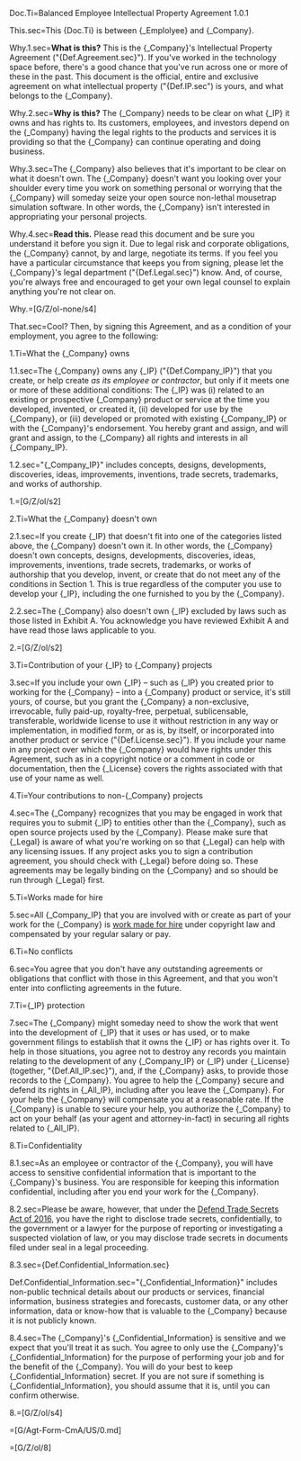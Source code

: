 Doc.Ti=Balanced Employee Intellectual Property Agreement 1.0.1

This.sec=This {Doc.Ti} is between {_Emplolyee} and {_Company}.

Why.1.sec=<b>What is this?</b> This is the {_Company}'s Intellectual Property Agreement ("{Def.Agreement.sec}"). If you've worked in the technology space before, there's a good chance that you've run across one or more of these in the past. This document is the official, entire and exclusive agreement on what intellectual property ("{Def.IP.sec") is yours, and what belongs to the {_Company}.

Why.2.sec=<b>Why is this?</b> The {_Company} needs to be clear on what {_IP} it owns and has rights to. Its customers, employees, and investors depend on the {_Company} having the legal rights to the products and services it is providing so that the {_Company} can continue operating and doing business.

Why.3.sec=The {_Company} also believes that it's important to be clear on what it doesn't own. The {_Company} doesn't want you looking over your shoulder every time you work on something personal or worrying that the {_Company} will someday seize your open source non-lethal mousetrap simulation software. In other words, the {_Company} isn't interested in appropriating your personal projects.

Why.4.sec=<b>Read this.</b> Please read this document and be sure you understand it before you sign it. Due to legal risk and corporate obligations, the {_Company} cannot, by and large, negotiate its terms. If you feel you have a particular circumstance that keeps you from signing, please let the {_Company}'s legal department ("{Def.Legal.sec}") know. And, of course, you're always free and encouraged to get your own legal counsel to explain anything you're not clear on.

Why.=[G/Z/ol-none/s4]

That.sec=Cool? Then, by signing this Agreement, and as a condition of your employment, you agree to the following:

1.Ti=What the {_Company} owns

1.1.sec=The {_Company} owns any {_IP} ("{Def.Company_IP}") that you create, or help create <i>as its employee or contractor</i>, but only if it meets one or more of these additional conditions: The {_IP} was (i) related to an existing or prospective {_Company} product or service at the time you developed, invented, or created it, (ii) developed for use by the {_Company}, or (iii) developed or promoted with existing {_Company_IP} or with the {_Company}'s endorsement. You hereby grant and assign, and will grant and assign, to the {_Company} all rights and interests in all {_Company_IP}.

1.2.sec="{_Company_IP}" includes concepts, designs, developments, discoveries, ideas, improvements, inventions, trade secrets, trademarks, and works of authorship.

1.=[G/Z/ol/s2]

2.Ti=What the {_Company} doesn't own

2.1.sec=If you create {_IP} that doesn't fit into one of the categories listed above, the {_Company} doesn't own it. In other words, the {_Company} doesn't own concepts, designs, developments, discoveries, ideas, improvements, inventions, trade secrets, trademarks, or works of authorship that you develop, invent, or create that do not meet any of the conditions in Section 1. This is true regardless of the computer you use to develop your {_IP}, including the one furnished to you by the {_Company}.

2.2.sec=The {_Company} also doesn't own {_IP} excluded by laws such as those listed in Exhibit A. You acknowledge you have reviewed Exhibit A and have read those laws applicable to you.

2.=[G/Z/ol/s2]

3.Ti=Contribution of your {_IP} to {_Company} projects

3.sec=If you include your own {_IP} – such as {_IP} you created prior to working for the {_Company} – into a {_Company} product or service, it's still yours, of course, but you grant the {_Company} a non-exclusive, irrevocable, fully paid-up, royalty-free, perpetual, sublicensable, transferable, worldwide license to use it without restriction in any way or implementation, in modified form, or as is, by itself, or incorporated into another product or service ("{Def.License.sec}"). If you include your name in any project over which the {_Company} would have rights under this Agreement, such as in a copyright notice or a comment in code or documentation, then the {_License} covers the rights associated with that use of your name as well.

4.Ti=Your contributions to non-{_Company} projects

4.sec=The {_Company} recognizes that you may be engaged in work that requires you to submit {_IP} to entities other than the {_Company}, such as open source projects used by the {_Company}. Please make sure that {_Legal} is aware of what you're working on so that {_Legal} can help with any licensing issues. If any project asks you to sign a contribution agreement, you should check with {_Legal} before doing so. These agreements may be legally binding on the {_Company} and so should be run through {_Legal} first.

5.Ti=Works made for hire

5.sec=All {_Company_IP} that you are involved with or create as part of your work for the {_Company} is <a href="http://www.copyright.gov/circs/circ09.pdf">work made for hire</a> under copyright law and compensated by your regular salary or pay.

6.Ti=No conflicts

6.sec=You agree that you don't have any outstanding agreements or obligations that conflict with those in this Agreement, and that you won't enter into conflicting agreements in the future.

7.Ti={_IP} protection

7.sec=The {_Company} might someday need to show the work that went into the development of {_IP} that it uses or has used, or to make government filings to establish that it owns the {_IP} or has rights over it. To help in those situations, you agree not to destroy any records you maintain relating to the development of any {_Company_IP} or {_IP} under {_License} (together, "{Def.All_IP.sec}"), and, if the {_Company} asks, to provide those records to the {_Company}. You agree to help the {_Company} secure and defend its rights in {_All_IP}, including after you leave the {_Company}. For your help the {_Company} will compensate you at a reasonable rate. If the {_Company} is unable to secure your help, you authorize the {_Company} to act on your behalf (as your agent and attorney-in-fact) in securing all rights related to {_All_IP}.

8.Ti=Confidentiality

8.1.sec=As an employee or contractor of the {_Company}, you will have access to sensitive confidential information that is important to the {_Company}'s business. You are responsible for keeping this information confidential, including after you end your work for the {_Company}.

8.2.sec=Please be aware, however, that under the <a href="http://uscode.house.gov/view.xhtml?req=title:18%20section:1833%20edition:prelim">Defend Trade Secrets Act of 2016</a>, you have the right to disclose trade secrets, confidentially, to the government or a lawyer for the purpose of reporting or investigating a suspected violation of law, or you may disclose trade secrets in documents filed under seal in a legal proceeding.

8.3.sec={Def.Confidential_Information.sec}

Def.Confidential_Information.sec="{_Confidential_Information}" includes non-public technical details about our products or services, financial information, business strategies and forecasts, customer data, or any other information, data or know-how that is valuable to the {_Company} because it is not publicly known.

8.4.sec=The {_Company}'s {_Confidential_Information} is sensitive and we expect that you'll treat it as such. You agree to only use the {_Company}'s {_Confidential_Information} for the purpose of performing your job and for the benefit of the {_Company}. You will do your best to keep {_Confidential_Information} secret. If you are not sure if something is {_Confidential_Information}, you should assume that it is, until you can confirm otherwise.

8.=[G/Z/ol/s4]

=[G/Agt-Form-CmA/US/0.md]

=[G/Z/ol/8]


